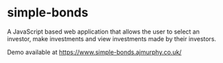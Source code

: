 # simple-bonds
A JavaScript based web application that allows the user to select an investor, make investments and view investments made by their investors.

Demo available at https://www.simple-bonds.ajmurphy.co.uk/
